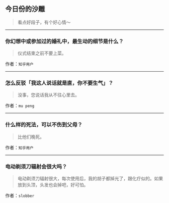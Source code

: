 ## 今日份的沙雕

> 看点好段子，有个好心情～


 
---

### 你幻想中或参加过的婚礼中，最生动的细节是什么？

> 仪式结束之前不要上菜。


作者：`知乎用户`

---

### 怎么反驳「我这人说话就是直，你不要生气」？

> 没事，您说话我从不往心里去。


作者：`mu peng`

---

### 什么样的死法，可以不伤到父母？

> 比他们晚死。


作者：`知乎用户`

---

### 电动剃须刀辐射会很大吗？

> 电动剃须刀辐射很大，每次使用后，我的胡子都掉光了，跟化疗似的。如果放到头顶，头发也会掉吧，好可怕。


作者：`slobber`